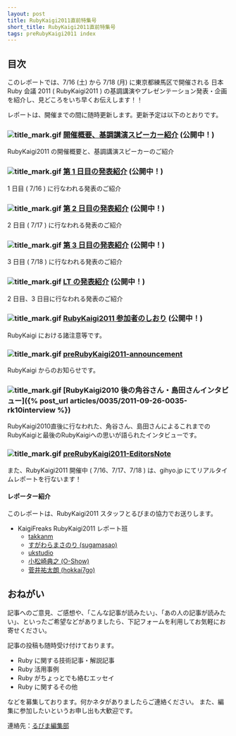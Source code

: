 ```yaml
---
layout: post
title: RubyKaigi2011直前特集号
short_title: RubyKaigi2011直前特集号
tags: preRubyKaigi2011 index
---
```



## 目次

このレポートでは、7/16 (土) から 7/18 (月) に東京都練馬区で開催される 日本 Ruby 会議 2011 ( RubyKaigi2011 ) の基調講演やプレゼンテーション発表・企画を紹介し、見どころをいち早くお伝えします！！

レポートは、開催までの間に随時更新します。更新予定は以下のとおりです。

### ![title_mark.gif]({{site.baseurl}}/images/title_mark.gif) [開催概要、基調講演スピーカー紹介](preRubyKaigi2011-00) (公開中！)

RubyKaigi2011 の開催概要と、基調講演スピーカーのご紹介

### ![title_mark.gif]({{site.baseurl}}/images/title_mark.gif) [第 1 日目の発表紹介](preRubyKaigi2011-01) (公開中！)

1 日目 ( 7/16 ) に行なわれる発表のご紹介

### ![title_mark.gif]({{site.baseurl}}/images/title_mark.gif) [第 2 日目の発表紹介](preRubyKaigi2011-02) (公開中！)

2 日目 ( 7/17 ) に行なわれる発表のご紹介

### ![title_mark.gif]({{site.baseurl}}/images/title_mark.gif) [第 3 日目の発表紹介](preRubyKaigi2011-03) (公開中！)

3 日目 ( 7/18 ) に行なわれる発表のご紹介

### ![title_mark.gif]({{site.baseurl}}/images/title_mark.gif) [LT の発表紹介](preRubyKaigi2011-LT) (公開中！)

2 日目、3 日目に行なわれる発表のご紹介

### ![title_mark.gif]({{site.baseurl}}/images/title_mark.gif) [RubyKaigi2011 参加者のしおり](preRubyKaigi2011-04) (公開中！)

RubyKaigi における諸注意等です。

### ![title_mark.gif]({{site.baseurl}}/images/title_mark.gif) [preRubyKaigi2011-announcement](preRubyKaigi2011-announcement)

RubyKaigi からのお知らせです。

### ![title_mark.gif]({{site.baseurl}}/images/title_mark.gif) [RubyKaigi2010 後の角谷さん・島田さんインタビュー]({% post_url articles/0035/2011-09-26-0035-rk10interview %})

RubyKaigi2010直後に行なわれた、角谷さん、島田さんによるこれまでのRubyKaigiと最後のRubyKaigiへの思いが語られたインタビューです。

### ![title_mark.gif]({{site.baseurl}}/images/title_mark.gif) [preRubyKaigi2011-EditorsNote](preRubyKaigi2011-EditorsNote)

また、RubyKaigi2011 開催中 ( 7/16、7/17、7/18 ) は、gihyo.jp にてリアルタイムレポートを行ないます！

#### レポーター紹介

このレポートは、RubyKaigi2011 スタッフとるびまの協力でお送りします。

* KaigiFreaks RubyKaigi2011 レポート班
  * [takkanm](http://twitter.com/takkanm)
  * [すがわらまさのり (sugamasao)](http://twitter.com/sugamasao)
  * [ukstudio](http://twitter.com/ukstudio)
  * [小松崎典之 (O-Show)](http://twitter.com/oshow)
  * [菅井祐太朗 (hokkai7go)](http://twitter.com/hokkai7go)


## おねがい

記事へのご意見、ご感想や、「こんな記事が読みたい」、「あの人の記事が読みたい」、といったご希望などがありましたら、下記フォームを利用してお気軽にお寄せください。

記事の投稿も随時受け付けております。

* Ruby に関する技術記事・解説記事
* Ruby 活用事例
* Ruby がちょっとでも絡むエッセイ
* Ruby に関するその他


などを募集しております。何かネタがありましたらご連絡ください。
また、編集に参加したいというお申し出も大歓迎です。

連絡先：[るびま編集部](mailto:magazine@ruby-no-kai.org)


